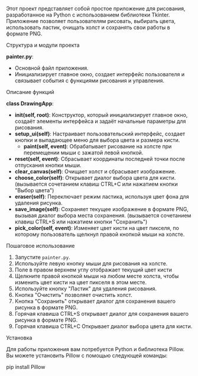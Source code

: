 Этот проект представляет собой простое приложение для рисования, разработанное на Python с использованием библиотеки Tkinter. Приложение позволяет пользователям рисовать, выбирать цвета, использовать ластик, очищать холст и сохранять свои работы в формате PNG.

Структура и модули проекта

 **painter.py**:
   - Основной файл приложения.
   - Инициализирует главное окно, создает интерфейс пользователя и связывает события с функциями рисования и управления.

Описание функций

**class DrawingApp**:
   - **__init__(self, root)**: Конструктор, который инициализирует главное окно, создаёт элементы интерфейса и задаёт начальные параметры для рисования.
   - **setup_ui(self)**: Настраивает пользовательский интерфейс, создает кнопки и выпадающее меню для выбора цвета и размера кисти.
     - **paint(self, event)**: Обрабатывает рисование на холсте при перемещении мыши с зажатой левой кнопкой.
   - **reset(self, event)**: Сбрасывает координаты последней точки после отпускания кнопки мыши.
   - **clear_canvas(self)**: Очищает холст и сбрасывает изображение. 
   - **choose_color(self)**: Открывает диалог выбора цвета для кисти. (вызывается сочетанием клавиш CTRL+C или нажатием кнопки "Выбор цвета")
   - **eraser(self)**: Переключает режим ластика, используя цвет фона для удаления рисунка.
   - **save_image(self)**: Сохраняет текущее изображение в формате PNG, вызывая диалог выбора места сохранения. (вызывается сочетанием клавиш CTRL+S или нажатием кнопки "Сохранить")
   - **pick_color(self, event)**: Изменяет цвет кисти на цвет пикселя, по которому пользователь щелкнул правой кнопкой мыши на холсте.

Пошаговое использование

1. Запустите `painter.py`.
2. Используйте левую кнопку мыши для рисования на холсте.
3. Поле в правом верхнем углу отображает текущий цвет кисти
3. Щелкните правой кнопкой мыши на любом месте холста, чтобы изменить цвет кисти на цвет пикселя в этом месте.
4. Используйте кнопку "Ластик" для удаления рисования.
5. Кнопка "Очистить" позволяет очистить холст.
6. Кнопка "Сохранить" открывает диалог для сохранения вашего рисунка в формате PNG.
7. Горячая клавиша CTRL+S открывает диалог для сохранения вашего рисунка в формате PNG.
8. Горячая клавиша CTRL+С Открывает диалог выбора цвета для кисти.

Установка

Для работы приложения вам потребуется Python и библиотека Pillow. Вы можете установить Pillow с помощью следующей команды:

pip install Pillow

